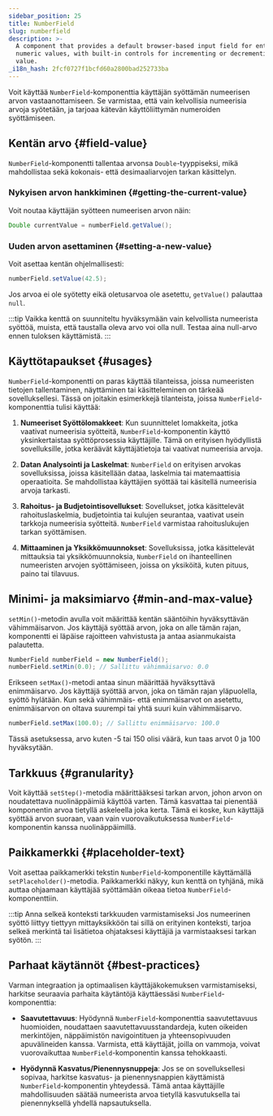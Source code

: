 ```yaml
---
sidebar_position: 25
title: NumberField
slug: numberfield
description: >-
  A component that provides a default browser-based input field for entering
  numeric values, with built-in controls for incrementing or decrementing the
  value.
_i18n_hash: 2fcf0727f1bcfd60a2800bad252733ba
---
```

<DocChip chip='shadow' />
<DocChip chip='name' label="dwc-field" />
<DocChip chip='since' label='23.02' />
<JavadocLink type="foundation" location="com/webforj/component/field/NumberField" top='true' />

<ParentLink parent="Field" />

Voit käyttää `NumberField`-komponenttia käyttäjän syöttämän numeerisen arvon vastaanottamiseen. Se varmistaa, että vain kelvollisia numeerisia arvoja syötetään, ja tarjoaa kätevän käyttöliittymän numeroiden syöttämiseen.

<ComponentDemo 
path='/webforj/numberfield?'
javaE='https://raw.githubusercontent.com/webforj/webforj-documentation/refs/heads/main/src/main/java/com/webforj/samples/views/fields/numberfield/NumberFieldView.java'
/>

## Kentän arvo {#field-value}

`NumberField`-komponentti tallentaa arvonsa `Double`-tyyppiseksi, mikä mahdollistaa sekä kokonais- että desimaaliarvojen tarkan käsittelyn.

### Nykyisen arvon hankkiminen {#getting-the-current-value}

Voit noutaa käyttäjän syötteen numeerisen arvon näin:

```java
Double currentValue = numberField.getValue();
```

### Uuden arvon asettaminen {#setting-a-new-value}

Voit asettaa kentän ohjelmallisesti:

```java
numberField.setValue(42.5);
```

Jos arvoa ei ole syötetty eikä oletusarvoa ole asetettu, `getValue()` palauttaa `null`.

:::tip
Vaikka kenttä on suunniteltu hyväksymään vain kelvollista numeerista syöttöä, muista, että taustalla oleva arvo voi olla null. Testaa aina null-arvo ennen tuloksen käyttämistä.
:::

## Käyttötapaukset {#usages}

`NumberField`-komponentti on paras käyttää tilanteissa, joissa numeeristen tietojen tallentaminen, näyttäminen tai käsitteleminen on tärkeää sovelluksellesi. Tässä on joitakin esimerkkejä tilanteista, joissa `NumberField`-komponenttia tulisi käyttää:

1. **Numeeriset Syöttölomakkeet**: Kun suunnittelet lomakkeita, jotka vaativat numeerisia syötteitä, `NumberField`-komponentin käyttö yksinkertaistaa syöttöprosessia käyttäjille. Tämä on erityisen hyödyllistä sovelluksille, jotka keräävät käyttäjätietoja tai vaativat numeerisia arvoja.

2. **Datan Analysointi ja Laskelmat**: `NumberField` on erityisen arvokas sovelluksissa, joissa käsitellään dataa, laskelmia tai matemaattisia operaatioita. Se mahdollistaa käyttäjien syöttää tai käsitellä numeerisia arvoja tarkasti.

3. **Rahoitus- ja Budjetointisovellukset**: Sovellukset, jotka käsittelevät rahoituslaskelmia, budjetointia tai kulujen seurantaa, vaativat usein tarkkoja numeerisia syötteitä. `NumberField` varmistaa rahoituslukujen tarkan syöttämisen.

4. **Mittaaminen ja Yksikkömuunnokset**: Sovelluksissa, jotka käsittelevät mittauksia tai yksikkömuunnoksia, `NumberField` on ihanteellinen numeeristen arvojen syöttämiseen, joissa on yksiköitä, kuten pituus, paino tai tilavuus.

## Minimi- ja maksimiarvo {#min-and-max-value}

`setMin()`-metodin avulla voit määrittää kentän sääntöihin hyväksyttävän vähimmäisarvon. Jos käyttäjä syöttää arvon, joka on alle tämän rajan, komponentti ei läpäise rajoitteen vahvistusta ja antaa asianmukaista palautetta.

```java
NumberField numberField = new NumberField();
numberField.setMin(0.0); // Sallittu vähimmäisarvo: 0.0
```

Erikseen `setMax()`-metodi antaa sinun määrittää hyväksyttävä enimmäisarvo. Jos käyttäjä syöttää arvon, joka on tämän rajan yläpuolella, syöttö hylätään. Kun sekä vähimmäis- että enimmäisarvot on asetettu, enimmäisarvon on oltava suurempi tai yhtä suuri kuin vähimmäisarvo.

```java
numberField.setMax(100.0); // Sallittu enimmäisarvo: 100.0
```

Tässä asetuksessa, arvo kuten -5 tai 150 olisi väärä, kun taas arvot 0 ja 100 hyväksytään.

## Tarkkuus {#granularity}

Voit käyttää `setStep()`-metodia määrittääksesi tarkan arvon, johon arvon on noudatettava nuolinäppäimiä käyttöä varten. Tämä kasvattaa tai pienentää komponentin arvoa tietyllä askeleella joka kerta. Tämä ei koske, kun käyttäjä syöttää arvon suoraan, vaan vain vuorovaikutuksessa `NumberField`-komponentin kanssa nuolinäppäimillä.

## Paikkamerkki {#placeholder-text}

Voit asettaa paikkamerkki tekstin `NumberField`-komponentille käyttämällä `setPlaceholder()`-metodia. Paikkamerkki näkyy, kun kenttä on tyhjänä, mikä auttaa ohjaamaan käyttäjää syöttämään oikeaa tietoa `NumberField`-komponenttiin.

:::tip Anna selkeä konteksti tarkkuuden varmistamiseksi
Jos numeerinen syöttö liittyy tiettyyn mittayksikköön tai sillä on erityinen konteksti, tarjoa selkeä merkintä tai lisätietoa ohjataksesi käyttäjiä ja varmistaaksesi tarkan syötön.
:::

## Parhaat käytännöt {#best-practices}

Varman integraation ja optimaalisen käyttäjäkokemuksen varmistamiseksi, harkitse seuraavia parhaita käytäntöjä käyttäessäsi `NumberField`-komponenttia:

- **Saavutettavuus**: Hyödynnä `NumberField`-komponenttia saavutettavuus huomioiden, noudattaen saavutettavuusstandardeja, kuten oikeiden merkintöjen, näppäimistön navigointituen ja yhteensopivuuden apuvälineiden kanssa. Varmista, että käyttäjät, joilla on vammoja, voivat vuorovaikuttaa `NumberField`-komponentin kanssa tehokkaasti.

- **Hyödynnä Kasvatus/Pienennysnuppeja**: Jos se on sovelluksellesi sopivaa, harkitse kasvatus- ja pienennysnappien käyttämistä `NumberField`-komponentin yhteydessä. Tämä antaa käyttäjille mahdollisuuden säätää numeerista arvoa tietyllä kasvutuksella tai pienennyksellä yhdellä napsautuksella.
